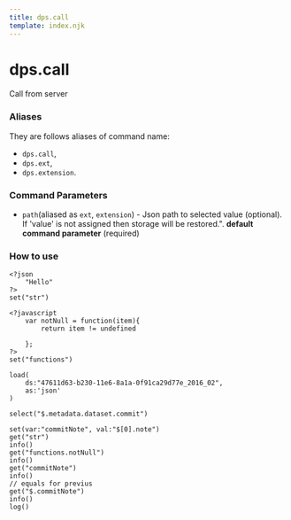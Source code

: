 ```yaml
---
title: dps.call
template: index.njk
---
```


# dps.call
Call from server


### Aliases

They are follows aliases of command name: 
+ ```dps.call```,
+ ```dps.ext```,
+ ```dps.extension```.


### Command Parameters

+ ```path```(aliased as ```ext```, ```extension```) - Json path to selected value (optional). If 'value' is not assigned then storage will be restored.". **default command parameter** (required)

    
### How to use

```dps
<?json 
    "Hello" 
?>
set("str")

<?javascript 
    var notNull = function(item){
        return item != undefined
        
    }; 
?>
set("functions")

load(
    ds:"47611d63-b230-11e6-8a1a-0f91ca29d77e_2016_02", 
    as:'json'
)

select("$.metadata.dataset.commit")

set(var:"commitNote", val:"$[0].note")
get("str")
info()
get("functions.notNull")
info()
get("commitNote")
info()
// equals for previus
get("$.commitNote")
info()
log()
```
